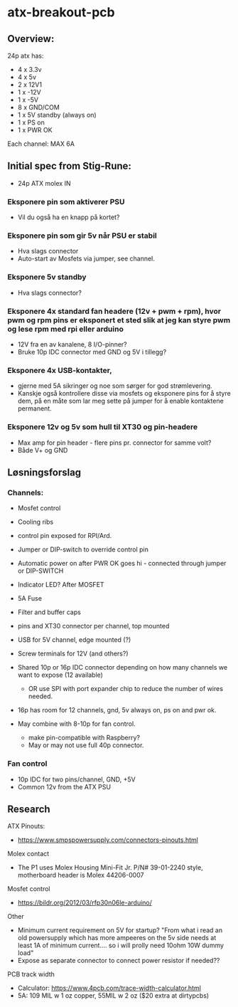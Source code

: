 # atx-breakout-pcb

## Overview:
24p atx has:
- 4 x 3.3v
- 4 x 5v
- 2 x 12V1
- 1 x -12V
- 1 x -5V
- 8 x GND/COM
- 1 x 5V standby (always on)
- 1 x PS on
- 1 x PWR OK

Each channel: MAX 6A

## Initial spec from Stig-Rune:
- 24p ATX molex IN

### Eksponere pin som aktiverer PSU
- Vil du også ha en knapp på kortet?

### Eksponere pin som gir 5v når PSU er stabil
- Hva slags connector
- Auto-start av Mosfets via jumper, see channel.

### Eksponere 5v standby
- Hva slags connector?

### Eksponere 4x standard fan headere (12v + pwm + rpm), hvor pwm og rpm pins er eksponert et sted slik at jeg kan styre pwm og lese rpm med rpi eller arduino
- 12V fra en av kanalene, 8 I/O-pinner? 
- Bruke 10p IDC connector med GND og 5V i tillegg?

### Eksponere 4x USB-kontakter, 
- gjerne med 5A sikringer og noe som sørger for god strømlevering. 
- Kanskje også kontrollere disse via mosfets og eksponere pins for å styre dem, på en måte som lar meg sette på jumper for å enable kontaktene permanent.

### Eksponere 12v og 5v som hull til XT30 og pin-headere
- Max amp for pin header - flere pins pr. connector for samme volt?
- Både V+ og GND


## Løsningsforslag

### Channels:
- Mosfet control
- Cooling ribs
- control pin exposed for RPI/Ard.
- Jumper or DIP-switch to override control pin
- Automatic power on after PWR OK goes hi - connected through jumper or DIP-SWITCH 
- Indicator LED? After MOSFET
- 5A Fuse
- Filter and buffer caps
- pins and XT30 connector per channel, top mounted
- USB for 5V channel, edge mounted (?)
- Screw terminals for 12V (and others?)

- Shared 10p or 16p IDC connector depending on how many channels we want to expose (12 available)
	- OR use SPI with port expander chip to reduce the number of wires needed.
- 16p has room for 12 channels, gnd, 5v always on, ps on and pwr ok.
- May combine with 8-10p for fan control.
	- make pin-compatible with Raspberry?
	- May or may not use full 40p connector.

### Fan control
- 10p IDC for two pins/channel, GND, +5V
- Common 12v from the ATX PSU

## Research

ATX Pinouts:
- https://www.smpspowersupply.com/connectors-pinouts.html

Molex contact
- The P1 uses Molex Housing Mini-Fit Jr. P/N# 39-01-2240 style, motherboard header is Molex 44206-0007

Mosfet control
- https://bildr.org/2012/03/rfp30n06le-arduino/

Other
- Minimum current requirement on 5V for startup? "From what i read an old powersupply which has more ampeeres on 
  the 5v side needs at least 1A of minimum current.... so i will prolly need 10ohm 10W dummy load"
- Expose as separate connector to connect power resistor if needed??

PCB track width
- Calculator: https://www.4pcb.com/trace-width-calculator.html
- 5A: 109 MIL w 1 oz copper, 55MIL w 2 oz ($20 extra at dirtypcbs)
